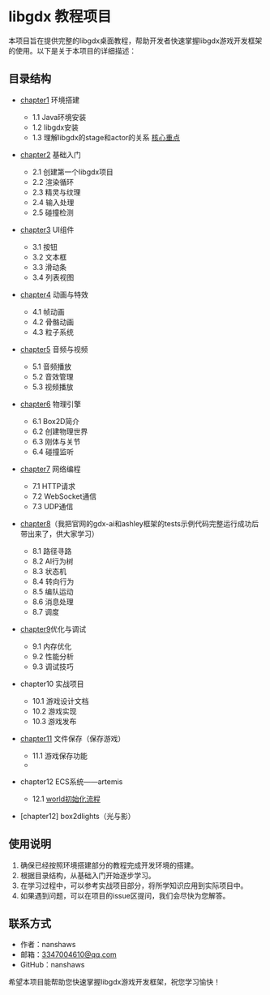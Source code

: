 # libgdx 教程项目

本项目旨在提供完整的libgdx桌面教程，帮助开发者快速掌握libgdx游戏开发框架的使用。以下是关于本项目的详细描述：

## 目录结构

- [chapter1](chapter1%2Flibgdx的安装.md) 环境搭建
  - 1.1 Java环境安装
  - 1.2 libgdx安装
  - 1.3 理解libgdx的stage和actor的关系 [核心重点](chapter1%2Factor和stage的关系.md) 

- [chapter2](chapter2%2Fchapter2.md) 基础入门

  - 2.1 创建第一个libgdx项目
  - 2.2 渲染循环
  - 2.3 精灵与纹理
  - 2.4 输入处理
  - 2.5 碰撞检测

- [chapter3](chapter3%2Fchapter3.md) UI组件

  - 3.1 按钮
  - 3.2 文本框
  - 3.3 滑动条
  - 3.4 列表视图

- [chapter4](chapter4%2Fchapter4.md) 动画与特效

  - 4.1 帧动画
  - 4.2 骨骼动画
  - 4.3 粒子系统

- [chapter5](chapter5%2Fchapter5.md) 音频与视频

  - 5.1 音频播放
  - 5.2 音效管理
  - 5.3 视频播放

- [chapter6](chapter6%2Fchapter6.md) 物理引擎

  - 6.1 Box2D简介
  - 6.2 创建物理世界
  - 6.3 刚体与关节
  - 6.4 碰撞监听

- [chapter7](chapter7%2Fchapter7.md) 网络编程

  - 7.1 HTTP请求
  - 7.2 WebSocket通信
  - 7.3 UDP通信

- [chapter8](chapter8%2Fchapter8.md)（我把官网的gdx-ai和ashley框架的tests示例代码完整运行成功后带出来了，供大家学习）

  - 8.1 路径寻路
  - 8.2 AI行为树
  - 8.3 状态机
  - 8.4 转向行为
  - 8.5 编队运动
  - 8.6 消息处理
  - 8.7 调度

- [chapter9](chapter9%2Fchapter9.md)优化与调试

  - 9.1 内存优化
  - 9.2 性能分析
  - 9.3 调试技巧


- chapter10 实战项目

  - 10.1 游戏设计文档
  - 10.2 游戏实现
  - 10.3 游戏发布

- [chapter11](chapter11%2Fchapter11.md) 文件保存（保存游戏）

  - 11.1 游戏保存功能
  - 
- chapter12 ECS系统——artemis

  - 12.1 [world初始化流程](chaper12%2Fworld%B3%F5%CA%BC%BB%AF%C1%F7%B3%CC.md)

- [chapter12] box2dlights（光与影）

    

## 使用说明

1. 确保已经按照环境搭建部分的教程完成开发环境的搭建。
2. 根据目录结构，从基础入门开始逐步学习。
3. 在学习过程中，可以参考实战项目部分，将所学知识应用到实际项目中。
4. 如果遇到问题，可以在项目的issue区提问，我们会尽快为您解答。

## 联系方式

- 作者：nanshaws
- 邮箱：3347004610@qq.com
- GitHub：nanshaws

希望本项目能帮助您快速掌握libgdx游戏开发框架，祝您学习愉快！